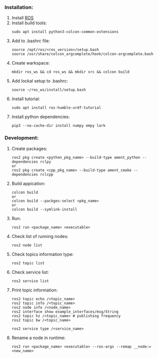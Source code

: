 ### Installation:
1. Install [ROS](https://ros.org/)
1. Install build tools:
   ```
   sudo apt install python3-colcon-common-extensions
   ```
1. Add to .bashrc file:
   ```
   source /opt/ros/<ros_version>/setup.bash
   source /usr/share/colcon_argcomplete/hook/colcon-argcomplete.bash
   ```
1. Create warkspace:
   ```
   mkdir ros_ws && cd ros_ws && mkdir src && colcon build
   ```
1. Add lockal setup to .bashrc:
   ```
   source ~/ros_ws/install/setup.bash
   ```
1. Install tutorial:
   ```
   sudo apt install ros-humble-urdf-tutorial
   ```
1. Install python dependencies:
   ```
   pip3 --no-cache-dir install numpy empy lark
   ```
### Development:
1. Create packages:
   ```
   ros2 pkg create <python_pkg_name> --build-type ament_python --dependencies rclpy
   or
   ros2 pkg create <cpp_pkg_name> --build-type ament_cmake --dependencies rclcpp
   ```
1. Build appication:
   ```
   colcon build
   or
   colcon build --packges-select <pkg_name>
   or
   colcon build --symlink-install
   ```
1. Run:
   ```
   ros2 run <package_name> <executable>
   ```
1. Check list of running nodes:
   ```
   ros2 node list
   ```
1. Check topics information type:
   ```
   ros2 topic list
   ```
1. Check service list:
   ```
   ros2 service list
   ```
1. Print topic information:
   ```
   ros2 topic echo /<topic_name>
   ros2 topic info /<topic_name>
   ros2 node info /<node_name>
   ros2 interface show example_interfaces/msg/String
   ros2 topic hz /<topic_name> # publishing frequency
   ros2 topic bw /<topic_name>

   ros2 service type /<service_name>
   ```
1. Rename a node in runtime:
   ```
   ros2 run <package_name> <executable> --ros-args --remap __node:=<new_name>
   ```
